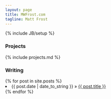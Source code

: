 ```yaml
---
layout: page
title: MWFrost.com
tagline: Matt Frost
---
```

{% include JB/setup %}



<div class="row">
<div class="span6">
<h3>Projects</h3>
{% include projects.md %}
</div>
  <div class="span6">
  <h3>Writing</h3>
  {% for post in site.posts %}
    <li><span>{{ post.date | date_to_string }}</span> &raquo; <a href="{{ BASE_PATH }}{{ post.url }}">{{ post.title }}</a></li>
  {% endfor %}
  </div>
</div>
